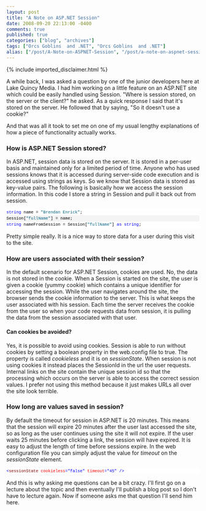 ```yaml
---
layout: post
title: "A Note on ASP.NET Session"
date: 2008-09-20 22:13:00 -0400
comments: true
published: true
categories: ["blog", "archives"]
tags: ["Orcs Goblins  and .NET", "Orcs Goblins  and .NET"]
alias: ["/post/A-Note-on-ASPNET-Session", "/post/a-note-on-aspnet-session"]
---
```

<!-- more -->
{% include imported_disclaimer.html %}
<p>A while back, I was asked a question by one of the junior developers here at Lake Quincy Media. I had him working on a little feature on an ASP.NET site which could be easily handled using Session. "Where is session stored, on the server or the client?" he asked. As a quick response I said that it's stored on the server. He followed that by saying, "So it doesn't use a cookie?"</p>
<p>And that was all it took to set me on one of my usual lengthy explanations of how a piece of functionality actually works.</p>
<h3>How is ASP.NET Session stored?</h3>
<p>In ASP.NET, session data is stored on the server. It is stored in a per-user basis and maintained only for a limited period of time. Anyone who has used sessions knows that it is accessed during server-side code execution and is accessed using strings as keys. So we know that Session data is stored as key-value pairs. The following is basically how we access the session information. In this code I store a string in Session and pull it back out from session.</p>
<div>
<div style="font-size: 8pt; overflow: visible; width: 100%; color: black; line-height: 12pt; font-family: consolas, 'Courier New', courier, monospace; background-color: #f4f4f4; border-style: none; padding: 0px;">
<pre style="font-size: 8pt; margin: 0em; overflow: visible; width: 100%; color: black; line-height: 12pt; font-family: consolas, 'Courier New', courier, monospace; background-color: white; border-style: none; padding: 0px;"><span style="color:#0000ff;">string</span> name = <span style="color:#006080;">"Brendan Enrick"</span>;</pre>
<pre style="font-size: 8pt; margin: 0em; overflow: visible; width: 100%; color: black; line-height: 12pt; font-family: consolas, 'Courier New', courier, monospace; background-color: #f4f4f4; border-style: none; padding: 0px;">Session[<span style="color:#006080;">"fullName"</span>] = name;</pre>
<pre style="font-size: 8pt; margin: 0em; overflow: visible; width: 100%; color: black; line-height: 12pt; font-family: consolas, 'Courier New', courier, monospace; background-color: white; border-style: none; padding: 0px;"><span style="color:#0000ff;">string</span> nameFromSession = Session[<span style="color:#006080;">"fullName"</span>] <span style="color:#0000ff;">as</span> <span style="color:#0000ff;">string</span>;</pre>
</div>
</div>
<p>Pretty simple really. It is a nice way to store data for a user during this visit to the site.</p>
<h3>How are users associated with their session?</h3>
<p>In the default scenario for ASP.NET Session, cookies are used. No, the data is not stored in the cookie. When a Session is started on the site, the user is given a cookie (yummy cookie) which contains a unique identifier for accessing the session. While the user navigates around the site, the browser sends the cookie information to the server. This is what keeps the user associated with his session. Each time the server receives the cookie from the user so when your code requests data from session, it is pulling the data from the session associated with that user.</p>
<h4>Can cookies be avoided?</h4>
<p>Yes, it is possible to avoid using cookies. Session is able to run without cookies by setting a boolean property in the web.config file to true. The property is called <em>cookieless</em> and it is on <em>sessionState</em>. When session is not using cookies it instead places the SessionId in the url the user requests. Internal links on the site contain the unique session id so that the processing which occurs on the server is able to access the correct session values. I prefer not using this method because it just makes URLs all over the site look terrible.</p>
<h3>How long are values saved in session?</h3>
<p>By default the timeout for session in ASP.NET is 20 minutes. This means that the session will expire 20 minutes after the user last accessed the site, so as long as the user continues using the site it will not expire. If the user waits 25 minutes before clicking a link, the session will have expired. It is easy to adjust the length of time before sessions expire. In the web configuration file you can simply adjust the value for <em>timeout</em> on the <em>sessionState</em> element.</p>
<div>
<div style="font-size: 8pt; overflow: visible; width: 100%; color: black; line-height: 12pt; font-family: consolas, 'Courier New', courier, monospace; background-color: #f4f4f4; border-style: none; padding: 0px;">
<pre style="font-size: 8pt; margin: 0em; overflow: visible; width: 100%; color: black; line-height: 12pt; font-family: consolas, 'Courier New', courier, monospace; background-color: white; border-style: none; padding: 0px;"><span style="color:#0000ff;">&lt;</span><span style="color:#800000;">sessionState</span> <span style="color:#ff0000;">cookieless</span><span style="color:#0000ff;">="false"</span> <span style="color:#ff0000;">timeout</span><span style="color:#0000ff;">="45"</span> <span style="color:#0000ff;">/&gt;</span></pre>
</div>
</div>
<p>And this is why asking me questions can be a bit crazy. I'll first go on a lecture about the topic and then eventually I'll publish a blog post so I don't have to lecture again. Now if someone asks me that question I'll send him here.</p>
